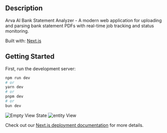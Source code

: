 ## Description

Arva AI Bank Statement Analyzer - A modern web application for uploading and parsing bank statement PDFs with real-time job tracking and status monitoring.

Built with: [Next.js](https://nextjs.org/)

## Getting Started

First, run the development server:

```bash
npm run dev
# or
yarn dev
# or
pnpm dev
# or
bun dev
```

![Empty View State](https://github.com/vic3king/arva-ai-fe/blob/main/view1.png)
![entity View](https://github.com/vic3king/arva-ai-fe/blob/main/view.png)

Check out our [Next.js deployment documentation](https://nextjs.org/docs/deployment) for more details.
